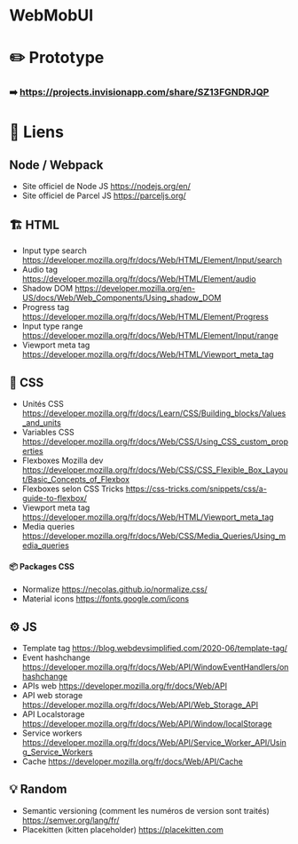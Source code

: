 # WebMobUI

# ✏️ Prototype
### ➡️ https://projects.invisionapp.com/share/SZ13FGNDRJQP 

# 🔗 Liens

## Node / Webpack
- Site officiel de Node JS https://nodejs.org/en/
- Site officiel de Parcel JS https://parceljs.org/

## 🏗 HTML
- Input type search https://developer.mozilla.org/fr/docs/Web/HTML/Element/Input/search
- Audio tag https://developer.mozilla.org/fr/docs/Web/HTML/Element/audio
- Shadow DOM https://developer.mozilla.org/en-US/docs/Web/Web_Components/Using_shadow_DOM
- Progress tag https://developer.mozilla.org/fr/docs/Web/HTML/Element/Progress
- Input type range https://developer.mozilla.org/fr/docs/Web/HTML/Element/Input/range
- Viewport meta tag https://developer.mozilla.org/fr/docs/Web/HTML/Viewport_meta_tag

## 🎨 CSS
- Unités CSS https://developer.mozilla.org/fr/docs/Learn/CSS/Building_blocks/Values_and_units
- Variables CSS https://developer.mozilla.org/fr/docs/Web/CSS/Using_CSS_custom_properties
- Flexboxes Mozilla dev https://developer.mozilla.org/fr/docs/Web/CSS/CSS_Flexible_Box_Layout/Basic_Concepts_of_Flexbox
- Flexboxes selon CSS Tricks https://css-tricks.com/snippets/css/a-guide-to-flexbox/
- Viewport meta tag https://developer.mozilla.org/fr/docs/Web/HTML/Viewport_meta_tag
- Media queries https://developer.mozilla.org/fr/docs/Web/CSS/Media_Queries/Using_media_queries

#### 📦 Packages CSS
- Normalize https://necolas.github.io/normalize.css/
- Material icons https://fonts.google.com/icons

## ⚙️ JS
- Template tag https://blog.webdevsimplified.com/2020-06/template-tag/
- Event hashchange https://developer.mozilla.org/fr/docs/Web/API/WindowEventHandlers/onhashchange
- APIs web https://developer.mozilla.org/fr/docs/Web/API
- API web storage https://developer.mozilla.org/fr/docs/Web/API/Web_Storage_API
- API Localstorage https://developer.mozilla.org/fr/docs/Web/API/Window/localStorage
- Service workers https://developer.mozilla.org/fr/docs/Web/API/Service_Worker_API/Using_Service_Workers
- Cache https://developer.mozilla.org/fr/docs/Web/API/Cache


## 💡 Random
- Semantic versioning (comment les numéros de version sont traités) https://semver.org/lang/fr/
- Placekitten (kitten placeholder) https://placekitten.com
